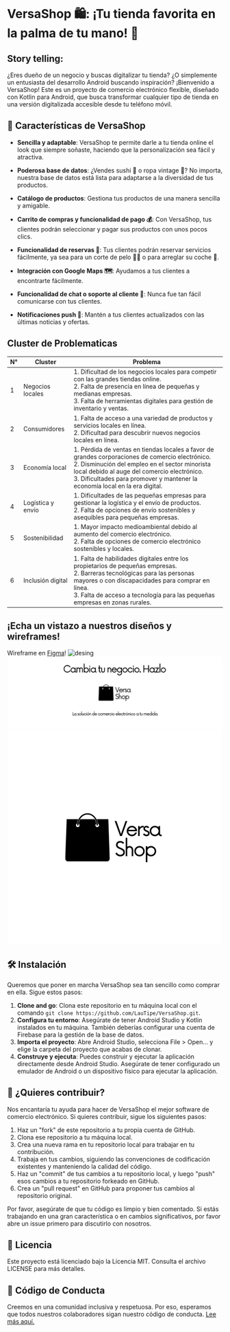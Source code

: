 # VersaShop 🛍️: ¡Tu tienda favorita en la palma de tu mano! 📱

## Story telling:
¿Eres dueño de un negocio y buscas digitalizar tu tienda? ¿O simplemente un entusiasta del desarrollo Android buscando inspiración? ¡Bienvenido a VersaShop! Este es un proyecto de comercio electrónico flexible, diseñado con Kotlin para Android, que busca transformar cualquier tipo de tienda en una versión digitalizada accesible desde tu teléfono móvil.

## 🎁 Características de VersaShop

- **Sencilla y adaptable**: VersaShop te permite darle a tu tienda online el look que siempre soñaste, haciendo que la personalización sea fácil y atractiva.

- **Poderosa base de datos**: ¿Vendes sushi 🍣 o ropa vintage 👗? No importa, nuestra base de datos está lista para adaptarse a la diversidad de tus productos.

- **Catálogo de productos**: Gestiona tus productos de una manera sencilla y amigable.

- **Carrito de compras y funcionalidad de pago 💰**: Con VersaShop, tus clientes podrán seleccionar y pagar sus productos con unos pocos clics.

- **Funcionalidad de reservas 📅**: Tus clientes podrán reservar servicios fácilmente, ya sea para un corte de pelo 💇‍♀️ o para arreglar su coche 🚗.

- **Integración con Google Maps 🗺️**: Ayudamos a tus clientes a encontrarte fácilmente.

- **Funcionalidad de chat o soporte al cliente 💬**: Nunca fue tan fácil comunicarse con tus clientes.

- **Notificaciones push 🔔**: Mantén a tus clientes actualizados con las últimas noticias y ofertas.


## Cluster de Problematicas 

| N° | Cluster  | Problema |
|----|--------------|-----------|
| 1  | Negocios locales | 1. Dificultad de los negocios locales para competir con las grandes tiendas online. <br> 2. Falta de presencia en línea de pequeñas y medianas empresas. <br> 3. Falta de herramientas digitales para gestión de inventario y ventas. |
| 2  | Consumidores | 1. Falta de acceso a una variedad de productos y servicios locales en línea. <br> 2. Dificultad para descubrir nuevos negocios locales en línea. |
| 3  | Economía local | 1. Pérdida de ventas en tiendas locales a favor de grandes corporaciones de comercio electrónico. <br> 2. Disminución del empleo en el sector minorista local debido al auge del comercio electrónico. <br> 3. Dificultades para promover y mantener la economía local en la era digital. |
| 4  | Logística y envío | 1. Dificultades de las pequeñas empresas para gestionar la logística y el envío de productos. <br> 2. Falta de opciones de envío sostenibles y asequibles para pequeñas empresas. |
| 5  | Sostenibilidad | 1. Mayor impacto medioambiental debido al aumento del comercio electrónico. <br> 2. Falta de opciones de comercio electrónico sostenibles y locales. |
| 6  | Inclusión digital | 1. Falta de habilidades digitales entre los propietarios de pequeñas empresas. <br> 2. Barreras tecnológicas para las personas mayores o con discapacidades para comprar en línea. <br> 3. Falta de acceso a tecnología para las pequeñas empresas en zonas rurales. |


## ¡Echa un vistazo a nuestros diseños y wireframes!  


Wireframe en [Figma](./desing.png)!
![desing](https://github.com/LauTIPE/VersaShop/assets/92493205/c81c5ad6-c487-4c05-805a-659d12e70a19)
![Banner de VersaShop](./Banner.png)
<img src="Logo.png" alt="Logo de VersaShop">


## 🛠️ Instalación
Queremos que poner en marcha VersaShop sea tan sencillo como comprar en ella. Sigue estos pasos:

1. **Clone and go**: Clona este repositorio en tu máquina local con el comando `git clone https://github.com/LauTipe/VersaShop.git`.
2. **Configura tu entorno**: Asegúrate de tener Android Studio y Kotlin instalados en tu máquina. También deberías configurar una cuenta de Firebase para la gestión de la base de datos.
3. **Importa el proyecto**: Abre Android Studio, selecciona File > Open... y elige la carpeta del proyecto que acabas de clonar.
4. **Construye y ejecuta**: Puedes construir y ejecutar la aplicación directamente desde Android Studio. Asegúrate de tener configurado un emulador de Android o un dispositivo físico para ejecutar la aplicación.

## 🤝 ¿Quieres contribuir?
Nos encantaría tu ayuda para hacer de VersaShop el mejor software de comercio electrónico. Si quieres contribuir, sigue los siguientes pasos:

1. Haz un "fork" de este repositorio a tu propia cuenta de GitHub.
2. Clona ese repositorio a tu máquina local.
3. Crea una nueva rama en tu repositorio local para trabajar en tu contribución.
4. Trabaja en tus cambios, siguiendo las convenciones de codificación existentes y manteniendo la calidad del código.
5. Haz un "commit" de tus cambios a tu repositorio local, y luego "push" esos cambios a tu repositorio forkeado en GitHub.
6. Crea un "pull request" en GitHub para proponer tus cambios al repositorio original.

Por favor, asegúrate de que tu código es limpio y bien comentado. Si estás trabajando en una gran característica o en cambios significativos, por favor abre un issue primero para discutirlo con nosotros.

## 📃 Licencia
Este proyecto está licenciado bajo la Licencia MIT. Consulta el archivo LICENSE para más detalles.

## 🤝 Código de Conducta
Creemos en una comunidad inclusiva y respetuosa. Por eso, esperamos que todos nuestros colaboradores sigan nuestro código de conducta. [Lee más aquí.](https://www.contributor-covenant.org/version/1/4/code-of-conduct.html)
